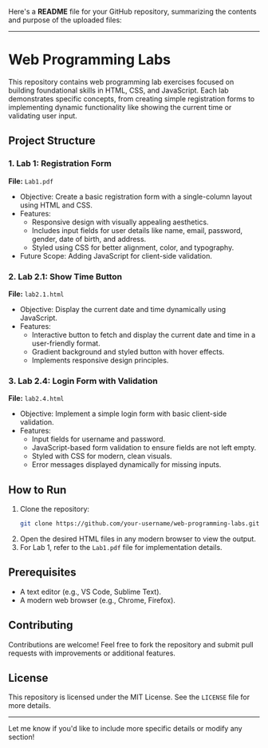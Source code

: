 Here's a **README** file for your GitHub repository, summarizing the contents and purpose of the uploaded files:

---

# Web Programming Labs

This repository contains web programming lab exercises focused on building foundational skills in HTML, CSS, and JavaScript. Each lab demonstrates specific concepts, from creating simple registration forms to implementing dynamic functionality like showing the current time or validating user input.

## Project Structure

### 1. Lab 1: Registration Form
**File:** `Lab1.pdf`  
- Objective: Create a basic registration form with a single-column layout using HTML and CSS.  
- Features:
  - Responsive design with visually appealing aesthetics.
  - Includes input fields for user details like name, email, password, gender, date of birth, and address.
  - Styled using CSS for better alignment, color, and typography.  
- Future Scope: Adding JavaScript for client-side validation.

### 2. Lab 2.1: Show Time Button
**File:** `lab2.1.html`  
- Objective: Display the current date and time dynamically using JavaScript.  
- Features:
  - Interactive button to fetch and display the current date and time in a user-friendly format.
  - Gradient background and styled button with hover effects.
  - Implements responsive design principles.  

### 3. Lab 2.4: Login Form with Validation
**File:** `lab2.4.html`  
- Objective: Implement a simple login form with basic client-side validation.  
- Features:
  - Input fields for username and password.
  - JavaScript-based form validation to ensure fields are not left empty.
  - Styled with CSS for modern, clean visuals.
  - Error messages displayed dynamically for missing inputs.  

## How to Run
1. Clone the repository:  
   ```bash
   git clone https://github.com/your-username/web-programming-labs.git
   ```
2. Open the desired HTML files in any modern browser to view the output.  
3. For Lab 1, refer to the `Lab1.pdf` file for implementation details.

## Prerequisites
- A text editor (e.g., VS Code, Sublime Text).
- A modern web browser (e.g., Chrome, Firefox).

## Contributing
Contributions are welcome! Feel free to fork the repository and submit pull requests with improvements or additional features.

## License
This repository is licensed under the MIT License. See the `LICENSE` file for more details.

---

Let me know if you'd like to include more specific details or modify any section!
